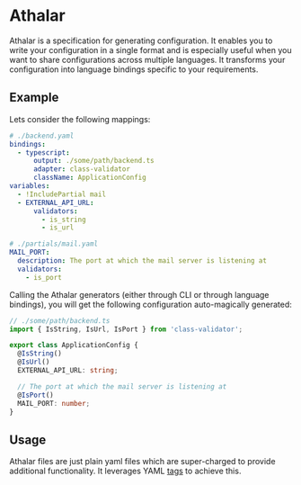 # Athalar

Athalar is a specification for generating configuration. It enables you to write your
configuration in a single format and is especially useful when you want to share
configurations across multiple languages. It transforms your configuration into language
bindings specific to your requirements.

## Example

Lets consider the following mappings:

```yaml
# ./backend.yaml
bindings:
  - typescript:
      output: ./some/path/backend.ts
      adapter: class-validator
      className: ApplicationConfig
variables:
  - !IncludePartial mail
  - EXTERNAL_API_URL:
      validators:
        - is_string
        - is_url
```

```yaml
# ./partials/mail.yaml
MAIL_PORT:
  description: The port at which the mail server is listening at
  validators:
    - is_port
```

Calling the Athalar generators (either through CLI or through language bindings), you will
get the following configuration auto-magically generated:

```typescript
// ./some/path/backend.ts
import { IsString, IsUrl, IsPort } from 'class-validator';

export class ApplicationConfig {
  @IsString()
  @IsUrl()
  EXTERNAL_API_URL: string;

  // The port at which the mail server is listening at
  @IsPort()
  MAIL_PORT: number;
}
```

## Usage

Athalar files are just plain yaml files which are super-charged to provide additional
functionality. It leverages YAML [tags](https://yaml.org/spec/1.2.2/#24-tags) to achieve
this.
